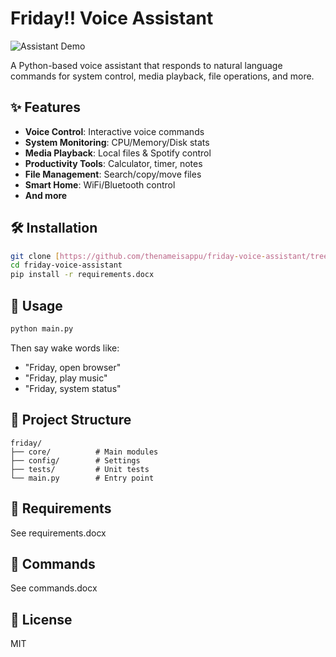 # Friday!! Voice Assistant

![Assistant Demo](https://placehold.co/1200x400?text=Friday+Voice+Assistant)

A Python-based voice assistant that responds to natural language commands for system control, media playback, file operations, and more.

## ✨ Features
- **Voice Control**: Interactive voice commands
- **System Monitoring**: CPU/Memory/Disk stats
- **Media Playback**: Local files & Spotify control
- **Productivity Tools**: Calculator, timer, notes
- **File Management**: Search/copy/move files
- **Smart Home**: WiFi/Bluetooth control
- **And more**

## 🛠 Installation
```bash
git clone [https://github.com/thenameisappu/friday-voice-assistant/tree/main/Friday!!]
cd friday-voice-assistant
pip install -r requirements.docx
```

## 🚀 Usage
```bash
python main.py
```
Then say wake words like:
- "Friday, open browser"
- "Friday, play music"
- "Friday, system status"

## 📂 Project Structure
```
friday/
├── core/          # Main modules
├── config/        # Settings
├── tests/         # Unit tests
└── main.py        # Entry point
```

## 📝 Requirements
See requirements.docx

## 📝 Commands
See commands.docx

## 📜 License
MIT
